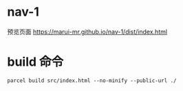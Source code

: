 # nav-1
预览页面 https://marui-mr.github.io/nav-1/dist/index.html

# build 命令
```
parcel build src/index.html --no-minify --public-url ./
```

